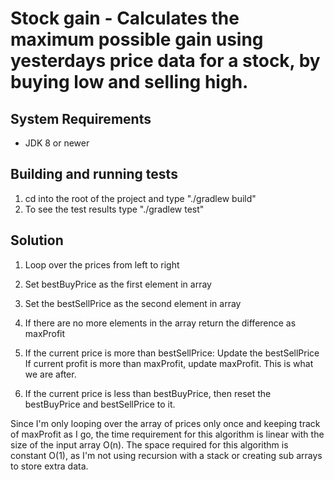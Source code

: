 # Stock gain - Calculates the maximum possible gain using yesterdays price data for a stock, by buying low and selling high.

## System Requirements
- JDK 8 or newer

## Building and running tests
1) cd into the root of the project and type "./gradlew build"
2) To see the test results type "./gradlew test"

## Solution
1) Loop over the prices from left to right
2) Set bestBuyPrice as the first element in array
3) Set the bestSellPrice as the second element in array
4) If there are no more elements in the array return the difference as maxProfit

5) If the current price is more than bestSellPrice:
    Update the bestSellPrice
    If current profit is more than maxProfit, update maxProfit.  This is what we are after.
6) If the current price is less than bestBuyPrice, then reset the bestBuyPrice and bestSellPrice to it.

Since I'm only looping over the array of prices only once and keeping track of maxProfit as I go, the time
requirement for this algorithm is linear with the size of the input array O(n).  The space required for this algorithm is constant O(1), as I'm not
using recursion with a stack or creating sub arrays to store extra data.
